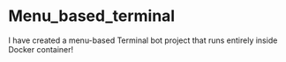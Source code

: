 # Menu_based_terminal
I have created a menu-based Terminal bot project that runs entirely inside Docker container!
